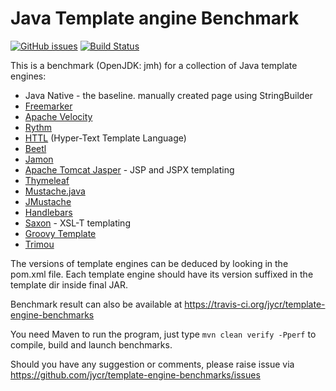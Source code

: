 # Java Template angine Benchmark

[![GitHub issues](https://img.shields.io/github/issues/httl/httl.svg)](https://github.com/httl/httl/issues)
[![Build Status](https://travis-ci.org/jycr/template-engine-benchmarks.svg?branch=master)](https://travis-ci.org/jycr/template-engine-benchmarks)

This is a benchmark (OpenJDK: jmh) for a collection of Java template engines:

* Java Native - the baseline. manually created page using StringBuilder
* [Freemarker](http://freemarker.org/)
* [Apache Velocity](https://velocity.apache.org/)
* [Rythm](http://rythmengine.org/)
* [HTTL](http://httl.github.io/en/) (Hyper-Text Template Language) 
* [Beetl](http://ibeetl.com/guide/beetl.html)
* [Jamon](http://www.jamon.org)
* [Apache Tomcat Jasper](https://tomcat.apache.org/tomcat-8.5-doc/jasper-howto.html) - JSP and JSPX templating
* [Thymeleaf](http://www.thymeleaf.org/)
* [Mustache.java](https://github.com/spullara/mustache.java)
* [JMustache ](https://github.com/samskivert/jmustache)
* [Handlebars](https://github.com/jknack/handlebars.java)
* [Saxon](http://saxon.sourceforge.net/) - XSL-T templating
* [Groovy Template](http://docs.groovy-lang.org/latest/html/documentation/template-engines.html)
* [Trimou](http://trimou.org/)
  
The versions of template engines can be deduced by looking in the pom.xml file.
Each template engine should have its version suffixed in the template dir inside final JAR.

Benchmark result can also be available at https://travis-ci.org/jycr/template-engine-benchmarks


You need Maven to run the program, just type `mvn clean verify -Pperf` to compile, build and launch benchmarks. 

Should you have any suggestion or comments, please raise issue via 
https://github.com/jycr/template-engine-benchmarks/issues
